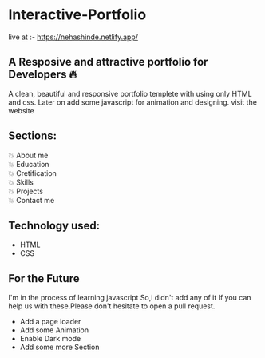 # Interactive-Portfolio 
 
 live at :-
 https://nehashinde.netlify.app/
 
## A Resposive and attractive portfolio for Developers 🔥
A clean, beautiful and responsive portfolio templete with using only HTML and css.
Later on add some javascript for animation and designing.
visit the website 

 

## Sections:
💥 About me\
💥 Education\
💥 Cretification\
💥 Skills\
💥 Projects\
💥 Contact me

## Technology used:
- HTML
- CSS

 

## For the Future
I'm in the process of learning javascript So,i didn't add any of it 
If you can help us with these.Please don't hesitate to open a pull request.
- Add a page loader
- Add some Animation
- Enable Dark mode
- Add some more Section

